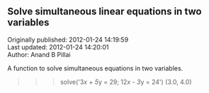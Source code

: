 ## Solve simultaneous linear equations in two variables  
Originally published: 2012-01-24 14:19:59  
Last updated: 2012-01-24 14:20:01  
Author: Anand B Pillai  
  
A function to solve simultaneous equations in two variables. 

>>> solve('3*x + 5*y = 29; 12*x - 3*y = 24')
(3.0, 4.0)
